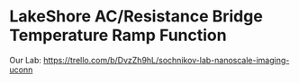 # LakeShore AC/Resistance Bridge Temperature Ramp Function

Our Lab: https://trello.com/b/DvzZh9hL/sochnikov-lab-nanoscale-imaging-uconn
